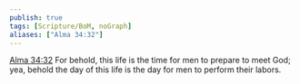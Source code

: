 ```yaml
---
publish: true
tags: [Scripture/BoM, noGraph]
aliases: ["Alma 34:32"]
---
```

[Alma 34:32](https://churchofjesuschrist.org/study/scriptures/bofm/alma/34?lang=eng&id=p32#p32) For behold, this life is the time for men to prepare to meet God; yea, behold the day of this life is the day for men to perform their labors.
